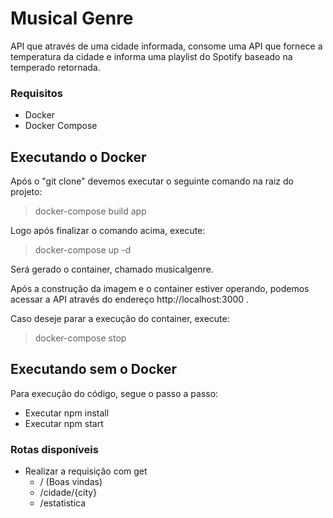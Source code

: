 # Musical Genre
API que através de uma cidade informada, consome uma API que fornece a temperatura da cidade e informa uma playlist do Spotify baseado na temperado retornada.

### Requisitos
* Docker
* Docker Compose

## Executando o Docker
Após o "git clone" devemos executar o seguinte comando na raiz do projeto:

> docker-compose build app

Logo após finalizar o comando acima, execute:

> docker-compose up -d

Será gerado o container, chamado musicalgenre.

Após a construção da imagem e o container estiver operando, podemos acessar a API através do endereço http://localhost:3000 .

Caso deseje parar a execução do container, execute:

> docker-compose stop

## Executando sem o Docker
Para execução do código, segue o passo a passo:

* Executar npm install
* Executar npm start

### Rotas disponíveis 

* Realizar a requisição com get
    * / (Boas vindas)
    * /cidade/{city}
    * /estatistica
